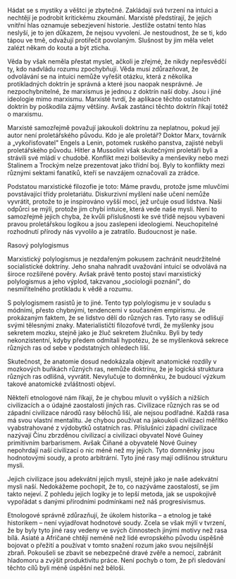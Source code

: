 Hádat se s mystiky a věštci je zbytečné. Zakládají svá tvrzení na intuici a nechtějí je podrobit kritickému zkoumání. Marxisté předstírají, že jejich vnitřní hlas oznamuje sebezjevení historie. Jestliže ostatní tento hlas neslyší, je to jen důkazem, že nejsou vyvolení. Je nestoudnost, že se ti, kdo tápou ve tmě, odvažují protiřečit povolaným. Slušnost by jim měla velet zalézt někam do kouta a být zticha.

Věda by však neměla přestat myslet, ačkoli je zřejmé, že nikdy nepřesvědčí ty, kdo nadvládu rozumu zpochybňují. Věda musí zdůrazňovat, že odvolávání se na intuici nemůže vyřešit otázku, která z několika protikladných doktrín je správná a které jsou naopak nesprávné. Je nezpochybnitelné, že marxismus je jednou z doktrín naší doby. Jsou i jiné ideologie mimo marxismu. Marxisté tvrdí, že aplikace těchto ostatních doktrín by poškodila zájmy většiny. Avšak zastánci těchto doktrín říkají totéž o marxismu.

Marxisté samozřejmě považují jakoukoli doktrínu za neplatnou, pokud její autor není proletářského původu. Kdo je ale proletář? Doktor Marx, továrník a „vykořisťovatel" Engels a Lenin, potomek ruského panstva, zajisté nebyli proletářského původu. Hitler a Mussolini však skutečnými proletáři byli a strávili své mládí v chudobě. Konflikt mezi bolševiky a menševiky nebo mezi Stalinem a Trockým nelze prezentovat jako třídní boj. Byly to konflikty mezi různými sektami fanatiků, kteří se navzájem označovali za zrádce.

Podstatou marxistické filozofie je toto: Máme pravdu, protože jsme mluvčími povstávající třídy proletariátu. Diskurzivní myšlení naše učení nemůže vyvrátit, protože to je inspirováno vyšší mocí, jež určuje osud lidstva. Naši odpůrci se mýlí, protože jim chybí intuice, která vede naše mysli. Není to samozřejmě jejich chyba, že kvůli příslušnosti ke své třídě nejsou vybaveni pravou proletářskou logikou a jsou zaslepeni ideologiemi. Neuchopitelné rozhodnutí přírody nás vyvolilo a je zatratilo. Budoucnost je naše.

Rasový polylogismus

Marxistický polylogismus je nezdařeným pokusem zachránit neudržitelné socialistické doktríny. Jeho snaha nahradit uvažování intuicí se odvolává na široce rozšířené pověry. Avšak právě tento postoj staví marxistický polylogismus a jeho výplod, takzvanou „sociologii poznání", do nesmiřitelného protikladu k vědě a rozumu.

S polylogismem rasistů je to jiné. Tento typ polylogismu je v souladu s módními, přesto chybnými, tendencemi v současném empirismu. Je prokázaným faktem, že se lidstvo dělí do různých ras. Tyto rasy se odlišují svými tělesnými znaky. Materialističtí filozofové tvrdí, že myšlenky jsou sekretem mozku, stejně jako je žluč sekretem žlučníku. Byli by tedy nekonzistentní, kdyby předem odmítali hypotézu, že se myšlenková sekrece různých ras od sebe v podstatných ohledech liší.

Skutečnost, že anatomie dosud nedokázala objevit anatomické rozdíly v mozkových buňkách různých ras, nemůže doktrínu, že je logická struktura různých ras odlišná, vyvrátit. Nevylučuje to domněnku, že budoucí výzkum takové anatomické zvláštnosti objeví.

Někteří etnologové nám říkají, že je chybou mluvit o vyšších a nižších civilizacích a o údajné zaostalosti jiných ras. Civilizace různých ras se od západní civilizace národů rasy bělochů liší, ale nejsou podřadné. Každá rasa má svou vlastní mentalitu. Je chybou používat na jakoukoli civilizaci měřítko vyabstrahované z výdobytků ostatních ras. Příslušníci západní civilizace nazývají Čínu zbrzděnou civilizací a civilizaci obyvatel Nové Guiney primitivním barbarismem. Avšak Číňané a obyvatelé Nové Guiney nepohrdají naší civilizací o nic méně než my jejich. Tyto domněnky jsou hodnotovými soudy, a proto arbitrární. Tyto jiné rasy mají odlišnou strukturu mysli.

Jejich civilizace jsou adekvátní jejich mysli, stejně jako je naše adekvátní mysli naší. Nedokážeme pochopit, že to, co nazýváme zaostalostí, se jim takto nejeví. Z pohledu jejich logiky je to lepší metoda, jak se uspokojivě vypořádat s danými přírodními podmínkami než náš progresivismus.

Etnologové správně zdůrazňují, že úkolem historika – a etnolog je také historikem – není vyjadřovat hodnotové soudy. Zcela se však mýlí v tvrzení, že by byly tyto jiné rasy vedeny ve svých činnostech jinými motivy než rasa bílá. Asiaté a Afričané chtějí neméně než lidé evropského původu úspěšně bojovat o přežití a používat v tomto snažení rozum jako svou nejsilnější zbraň. Pokoušeli se zbavit se nebezpečné dravé zvěře a nemocí, zabránit hladomoru a zvýšit produktivitu práce. Není pochyb o tom, že při sledování těchto cílů byli méně úspěšní než běloši.